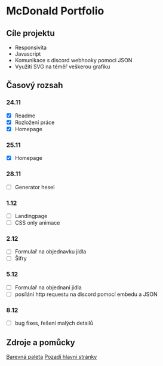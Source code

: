 # McDonald Portfolio
## Cíle projektu
- Responsivita
- Javascript
- Komunikace s discord webhooky pomoci JSON
- Využití SVG na téměř veškerou grafiku

## Časový rozsah
### 24.11
- [x] Readme
- [x] Rozložení práce
- [x] Homepage
### 25.11
- [x] Homepage
### 28.11
- [ ] Generator hesel
### 1.12
- [ ] Landingpage
- [ ] CSS only animace
### 2.12
- [ ] Formulař na objednavku jidla
- [ ] Šifry
### 5.12
- [ ] Formulař na objednani jidla
- [ ] posílání http requestu na discord pomocí embedu a JSON
### 8.12
- [ ] bug fixes, řešení malých detailů

## Zdroje a pomůcky
[Barevná paleta](https://www.color-hex.com/color-palette/27069)
[Pozadí hlavní stránky](https://wallpapers.com/wallpapers/mcdonald-s-cartoon-meal-re4kpypsqla64lgr.html)